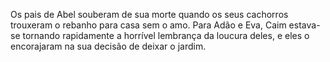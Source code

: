 ﻿Os pais de Abel souberam de sua morte quando os seus cachorros trouxeram o rebanho para casa sem o amo. Para Adão e Eva, Caim estava-se tornando rapidamente a horrível lembrança da loucura deles, e eles o encorajaram na sua decisão de deixar o jardim.